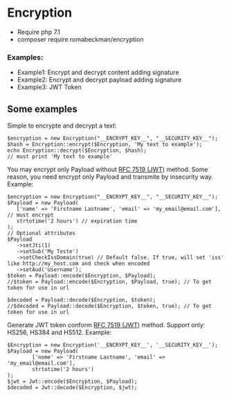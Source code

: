 # Encryption

- Require php 7.1
- composer require romabeckman/encryption

### Examples:

- Example1: Encrypt and decrypt content adding signature
- Example2: Encrypt and decrypt payload adding signature
- Example3: JWT Token


## Some examples

Simple to encrypte and decrypt a text:

``` 
$encryption = new Encryption("__ENCRYPT_KEY__", "__SECURITY_KEY__");
$hash = Encryption::encrypt($Encryption, 'My text to example'); 
echo Encryption::decrypt($Encryption, $hash);
// must print 'My text to example'
```

You may encrypt only Payload without [RFC 7519 (JWT)](https://tools.ietf.org/html/rfc7519) method. Some reason, you need encrypt only Payload and transmite by insecurity way. Example:

``` 
$encryption = new Encryption("__ENCRYPT_KEY__", "__SECURITY_KEY__"); 
$Payload = new Payload(
   ['name' => 'Firstname Lastname', 'email' => 'my_email@email.com'], // must encrypt
   strtotime('2 hours') // expiration time
);
// Optional attributes
$Payload
   ->setJti(1)
   ->setSub('My Teste')
   ->setCheckIssDomain(true) // Default false. If true, will set 'iss' like http://my_host.com and check when encoded
   ->setAud('Username');
$token = Payload::encode($Encryption, $Payload);
//$token = Payload::encode($Encryption, $Payload, true); // To get token for use in url

$decoded = Payload::decode($Encryption, $token);
//$decoded = Payload::decode($Encryption, $token, true); // To get token for use in url
```

Generate JWT token conform [RFC 7519 (JWT)](https://tools.ietf.org/html/rfc7519) method. Support only: HS256, HS384 and HS512. Example:
```
$Encryption = new Encryption('__ENCRYPT_KEY__', '__SECURITY_KEY__');
$Payload = new Payload(
        ['nome' => 'Firstname Lastname', 'email' => 'my_email@email.com'],
        strtotime('2 hours')
);
$jwt = Jwt::encode($Encryption, $Payload);
$decoded = Jwt::decode($Encryption, $jwt);
```
